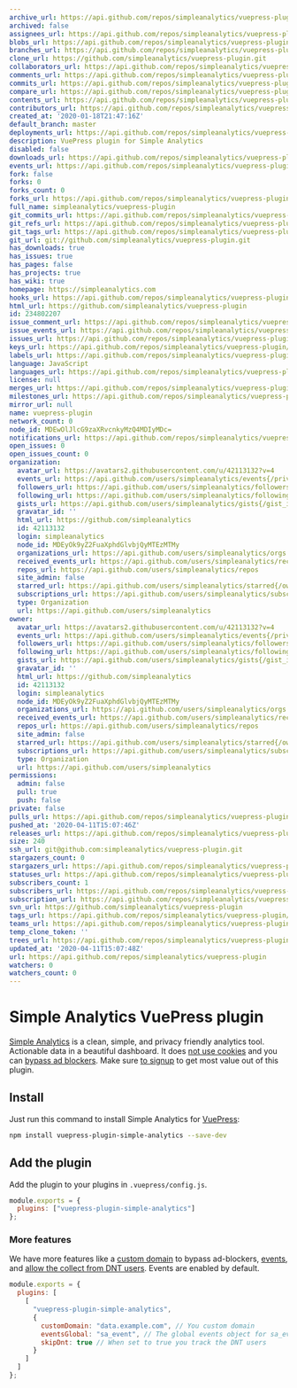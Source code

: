 ```yaml
---
archive_url: https://api.github.com/repos/simpleanalytics/vuepress-plugin/{archive_format}{/ref}
archived: false
assignees_url: https://api.github.com/repos/simpleanalytics/vuepress-plugin/assignees{/user}
blobs_url: https://api.github.com/repos/simpleanalytics/vuepress-plugin/git/blobs{/sha}
branches_url: https://api.github.com/repos/simpleanalytics/vuepress-plugin/branches{/branch}
clone_url: https://github.com/simpleanalytics/vuepress-plugin.git
collaborators_url: https://api.github.com/repos/simpleanalytics/vuepress-plugin/collaborators{/collaborator}
comments_url: https://api.github.com/repos/simpleanalytics/vuepress-plugin/comments{/number}
commits_url: https://api.github.com/repos/simpleanalytics/vuepress-plugin/commits{/sha}
compare_url: https://api.github.com/repos/simpleanalytics/vuepress-plugin/compare/{base}...{head}
contents_url: https://api.github.com/repos/simpleanalytics/vuepress-plugin/contents/{+path}
contributors_url: https://api.github.com/repos/simpleanalytics/vuepress-plugin/contributors
created_at: '2020-01-18T21:47:16Z'
default_branch: master
deployments_url: https://api.github.com/repos/simpleanalytics/vuepress-plugin/deployments
description: VuePress plugin for Simple Analytics
disabled: false
downloads_url: https://api.github.com/repos/simpleanalytics/vuepress-plugin/downloads
events_url: https://api.github.com/repos/simpleanalytics/vuepress-plugin/events
fork: false
forks: 0
forks_count: 0
forks_url: https://api.github.com/repos/simpleanalytics/vuepress-plugin/forks
full_name: simpleanalytics/vuepress-plugin
git_commits_url: https://api.github.com/repos/simpleanalytics/vuepress-plugin/git/commits{/sha}
git_refs_url: https://api.github.com/repos/simpleanalytics/vuepress-plugin/git/refs{/sha}
git_tags_url: https://api.github.com/repos/simpleanalytics/vuepress-plugin/git/tags{/sha}
git_url: git://github.com/simpleanalytics/vuepress-plugin.git
has_downloads: true
has_issues: true
has_pages: false
has_projects: true
has_wiki: true
homepage: https://simpleanalytics.com
hooks_url: https://api.github.com/repos/simpleanalytics/vuepress-plugin/hooks
html_url: https://github.com/simpleanalytics/vuepress-plugin
id: 234802207
issue_comment_url: https://api.github.com/repos/simpleanalytics/vuepress-plugin/issues/comments{/number}
issue_events_url: https://api.github.com/repos/simpleanalytics/vuepress-plugin/issues/events{/number}
issues_url: https://api.github.com/repos/simpleanalytics/vuepress-plugin/issues{/number}
keys_url: https://api.github.com/repos/simpleanalytics/vuepress-plugin/keys{/key_id}
labels_url: https://api.github.com/repos/simpleanalytics/vuepress-plugin/labels{/name}
language: JavaScript
languages_url: https://api.github.com/repos/simpleanalytics/vuepress-plugin/languages
license: null
merges_url: https://api.github.com/repos/simpleanalytics/vuepress-plugin/merges
milestones_url: https://api.github.com/repos/simpleanalytics/vuepress-plugin/milestones{/number}
mirror_url: null
name: vuepress-plugin
network_count: 0
node_id: MDEwOlJlcG9zaXRvcnkyMzQ4MDIyMDc=
notifications_url: https://api.github.com/repos/simpleanalytics/vuepress-plugin/notifications{?since,all,participating}
open_issues: 0
open_issues_count: 0
organization:
  avatar_url: https://avatars2.githubusercontent.com/u/42113132?v=4
  events_url: https://api.github.com/users/simpleanalytics/events{/privacy}
  followers_url: https://api.github.com/users/simpleanalytics/followers
  following_url: https://api.github.com/users/simpleanalytics/following{/other_user}
  gists_url: https://api.github.com/users/simpleanalytics/gists{/gist_id}
  gravatar_id: ''
  html_url: https://github.com/simpleanalytics
  id: 42113132
  login: simpleanalytics
  node_id: MDEyOk9yZ2FuaXphdGlvbjQyMTEzMTMy
  organizations_url: https://api.github.com/users/simpleanalytics/orgs
  received_events_url: https://api.github.com/users/simpleanalytics/received_events
  repos_url: https://api.github.com/users/simpleanalytics/repos
  site_admin: false
  starred_url: https://api.github.com/users/simpleanalytics/starred{/owner}{/repo}
  subscriptions_url: https://api.github.com/users/simpleanalytics/subscriptions
  type: Organization
  url: https://api.github.com/users/simpleanalytics
owner:
  avatar_url: https://avatars2.githubusercontent.com/u/42113132?v=4
  events_url: https://api.github.com/users/simpleanalytics/events{/privacy}
  followers_url: https://api.github.com/users/simpleanalytics/followers
  following_url: https://api.github.com/users/simpleanalytics/following{/other_user}
  gists_url: https://api.github.com/users/simpleanalytics/gists{/gist_id}
  gravatar_id: ''
  html_url: https://github.com/simpleanalytics
  id: 42113132
  login: simpleanalytics
  node_id: MDEyOk9yZ2FuaXphdGlvbjQyMTEzMTMy
  organizations_url: https://api.github.com/users/simpleanalytics/orgs
  received_events_url: https://api.github.com/users/simpleanalytics/received_events
  repos_url: https://api.github.com/users/simpleanalytics/repos
  site_admin: false
  starred_url: https://api.github.com/users/simpleanalytics/starred{/owner}{/repo}
  subscriptions_url: https://api.github.com/users/simpleanalytics/subscriptions
  type: Organization
  url: https://api.github.com/users/simpleanalytics
permissions:
  admin: false
  pull: true
  push: false
private: false
pulls_url: https://api.github.com/repos/simpleanalytics/vuepress-plugin/pulls{/number}
pushed_at: '2020-04-11T15:07:46Z'
releases_url: https://api.github.com/repos/simpleanalytics/vuepress-plugin/releases{/id}
size: 240
ssh_url: git@github.com:simpleanalytics/vuepress-plugin.git
stargazers_count: 0
stargazers_url: https://api.github.com/repos/simpleanalytics/vuepress-plugin/stargazers
statuses_url: https://api.github.com/repos/simpleanalytics/vuepress-plugin/statuses/{sha}
subscribers_count: 1
subscribers_url: https://api.github.com/repos/simpleanalytics/vuepress-plugin/subscribers
subscription_url: https://api.github.com/repos/simpleanalytics/vuepress-plugin/subscription
svn_url: https://github.com/simpleanalytics/vuepress-plugin
tags_url: https://api.github.com/repos/simpleanalytics/vuepress-plugin/tags
teams_url: https://api.github.com/repos/simpleanalytics/vuepress-plugin/teams
temp_clone_token: ''
trees_url: https://api.github.com/repos/simpleanalytics/vuepress-plugin/git/trees{/sha}
updated_at: '2020-04-11T15:07:48Z'
url: https://api.github.com/repos/simpleanalytics/vuepress-plugin
watchers: 0
watchers_count: 0
---
```


# Simple Analytics VuePress plugin

[Simple Analytics](https://simpleanalytics.com) is a clean, simple, and privacy friendly analytics tool. Actionable data in a beautiful dashboard. It does [not use cookies](https://docs.simpleanalytics.com/what-we-collect) and you can [bypass ad blockers](https://docs.simpleanalytics.com/bypass-ad-blockers). Make sure [to signup](https://simpleanalytics.com) to get most value out of this plugin.

## Install

Just run this command to install Simple Analytics for [VuePress](https://vuepress.vuejs.org/):

```bash
npm install vuepress-plugin-simple-analytics --save-dev
```

## Add the plugin

Add the plugin to your plugins in `.vuepress/config.js`.

```js
module.exports = {
  plugins: ["vuepress-plugin-simple-analytics"]
};
```

### More features

We have more features like a [custom domain](https://docs.simpleanalytics.com/bypass-ad-blockers) to bypass ad-blockers, [events](https://docs.simpleanalytics.com/events), and [allow the collect from DNT users](https://docs.simpleanalytics.com/dnt). Events are enabled by default.

```js
module.exports = {
  plugins: [
    [
      "vuepress-plugin-simple-analytics",
      {
        customDomain: "data.example.com", // You custom domain
        eventsGlobal: "sa_event", // The global events object for sa_event("click_button")
        skipDnt: true // When set to true you track the DNT users
      }
    ]
  ]
};
```
